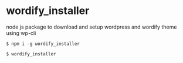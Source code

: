 # wordify_installer
node js package to download and setup wordpress and wordify theme using wp-cli

```
$ npm i -g wordify_installer
```
```
$ wordify_installer
```
